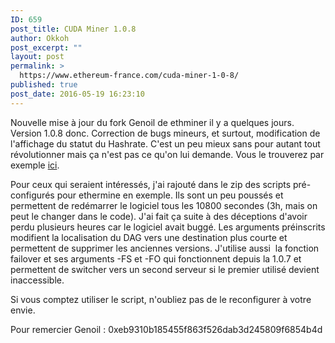```yaml
---
ID: 659
post_title: CUDA Miner 1.0.8
author: Okkoh
post_excerpt: ""
layout: post
permalink: >
  https://www.ethereum-france.com/cuda-miner-1-0-8/
published: true
post_date: 2016-05-19 16:23:10
---
```

Nouvelle mise à jour du fork Genoil de ethminer il y a quelques jours. Version 1.0.8 donc. Correction de bugs mineurs, et surtout, modification de l'affichage du statut du Hashrate. C'est un peu mieux sans pour autant tout révolutionner mais ça n'est pas ce qu'on lui demande. Vous le trouverez par exemple <a href="https://dl.dropboxusercontent.com/u/45408945/Ethminer%200.9.41%20-%20Genoil%201.0.8.zip">ici</a>.

Pour ceux qui seraient intéressés, j'ai rajouté dans le zip des scripts pré-configurés pour ethermine en exemple. Ils sont un peu poussés et permettent de redémarrer le logiciel tous les 10800 secondes (3h, mais on peut le changer dans le code). J'ai fait ça suite à des déceptions d'avoir perdu plusieurs heures car le logiciel avait buggé. Les arguments préinscrits modifient la localisation du DAG vers une destination plus courte et permettent de supprimer les anciennes versions. J'utilise aussi  la fonction failover et ses arguments -FS et -FO qui fonctionnent depuis la 1.0.7 et permettent de switcher vers un second serveur si le premier utilisé devient inaccessible.

Si vous comptez utiliser le script, n'oubliez pas de le reconfigurer à votre envie.

Pour remercier Genoil : 0xeb9310b185455f863f526dab3d245809f6854b4d